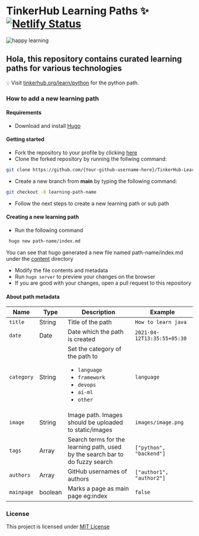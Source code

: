 # TinkerHub Learning Paths :sparkles: [![Netlify Status](https://api.netlify.com/api/v1/badges/562e1c1a-0f23-4d27-92cf-4be923e8ef91/deploy-status)](https://app.netlify.com/sites/th-learn/deploys)

![happy learning](https://user-images.githubusercontent.com/8397274/114326193-3774f480-9b51-11eb-88d3-e899e5673e98.jpg)

## Hola, this repository contains curated learning paths for various technologies

:bulb: Visit [tinkerhub.org/learn/python](https://tinkerhub.org/learn/python) for the python path.

### How to add a new learning path

#### Requirements

- Download and install [Hugo](https://gohugo.io/getting-started/installing/)

#### Getting started

- Fork the repository to your profile by clicking [here](https://github.com/tinkerhub-org/TinkerHub-Learning-Paths/fork)
- Clone the forked repository by running the follwing command:

```bash
git clone https://github.com/{Your-github-username-here}/TinkerHub-Learning-Paths.git
```

- Create a new branch from **main** by typing the following command:

```bash
git checkout -b learning-path-name
```

- Follow the next steps to create a new learning path or sub path

#### Creating a new learning path

- Run the following command

```bash
 hugo new path-name/index.md
```

You can see that hugo generated a new file named path-name/index.md under the [content](./content) directory

- Modify the file contents and metadata
- Run `hugo server` to preview your changes on the browser
- If you are good with your changes, open a pull request to this repository

#### About path metadata

| Name       | Type    | Description                                                                                         | Example                     |
| ---------- | ------- | --------------------------------------------------------------------------------------------------- | --------------------------- |
| `title`    | String  | Title of the path                                                                           | `How to learn java`         |
| `date`     | Date    | Date which the path is created                                                                      | `2021-04-12T13:35:55+05:30` |
| `category` | String  | Set the category of the path to <ul><li>`language`</li><li>`framework`</li><li>`devops`</li><li>`ai-ml`</li><li>`other`</li></ul> | `language` |
| `image`    | String  | Image path. Images should be uploaded to static/images  | `images/image.png`     |
| `tags`     | Array   | Search terms for the learning path, used by the search bar to do fuzzy search                       | `["python", "backend"]`     |
| `authors`  | Array   | GitHub usernames of authors                                                                         | `["author1", "author2"]`    |
| `mainpage` | boolean | Marks a page as main page eg:index                                                            | `false` |
### License

This project is licensed under [MIT License](LICENSE)
